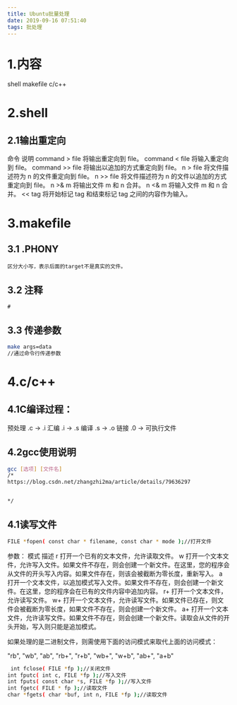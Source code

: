```yaml
---
title: Ubuntu批量处理
date: 2019-09-16 07:51:40
tags: 批处理
---
```

# 1.内容
shell
makefile
c/c++
# 2.shell

## 2.1输出重定向
命令		说明
command > file	将输出重定向到 file。
command < file	将输入重定向到 file。
command >> file	将输出以追加的方式重定向到 file。
n > file	将文件描述符为 n 的文件重定向到 file。
n >> file	将文件描述符为 n 的文件以追加的方式重定向到 file。
n >& m		将输出文件 m 和 n 合并。
n <& m		将输入文件 m 和 n 合并。
<< tag		将开始标记 tag 和结束标记 tag 之间的内容作为输入。

# 3.makefile
## 3.1 .PHONY 
	区分大小写，表示后面的target不是真实的文件。
## 3.2 注释
	#
## 3.3 传递参数
```bash
make args=data
//通过命令行传递参数
```
# 4.c/c++

## 4.1C编译过程：
预处理 .c -> .i
汇编    .i -> .s
编译    .s -> .o
链接    .0 -> 可执行文件

## 4.2gcc使用说明
```bash
gcc [选项] [文件名]
/*
https://blog.csdn.net/zhangzhi2ma/article/details/79636297


*/
```

## 4.1读写文件
```bash
FILE *fopen( const char * filename, const char * mode );//打开文件
```
参数：
模式	描述
r	打开一个已有的文本文件，允许读取文件。
w	打开一个文本文件，允许写入文件。如果文件不存在，则会创建一个新文件。在这里，您的程序会从文件的开头写入内容。如果文件存在，则该会被截断为零长度，重新写入。
a	打开一个文本文件，以追加模式写入文件。如果文件不存在，则会创建一个新文件。在这里，您的程序会在已有的文件内容中追加内容。
r+	打开一个文本文件，允许读写文件。
w+	打开一个文本文件，允许读写文件。如果文件已存在，则文件会被截断为零长度，如果文件不存在，则会创建一个新文件。
a+	打开一个文本文件，允许读写文件。如果文件不存在，则会创建一个新文件。读取会从文件的开头开始，写入则只能是追加模式。

如果处理的是二进制文件，则需使用下面的访问模式来取代上面的访问模式：

"rb", "wb", "ab", "rb+", "r+b", "wb+", "w+b", "ab+", "a+b"

```bash
 int fclose( FILE *fp );//关闭文件
int fputc( int c, FILE *fp );//写入文件
int fputs( const char *s, FILE *fp );//写入文件
int fgetc( FILE * fp );//读取文件
char *fgets( char *buf, int n, FILE *fp );//读取文件
```
